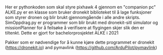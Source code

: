 Her er pythonkoden som skal styre pixhawk 4 gjennom en "companion pc" 
ALKE.py er en klasse som bruker dronekit biblioteket til å lage funksjoner som styrer dronen og blir brukt gjennomgående i alle andre skripts.
SimOppdrag.py er programmer som blir brukt med dronekit-sitl simulator og missionPlanner for å feilsøke å verifisere at flygingen skjer slik den er tiltenkt.
Dette er gjort for bachelorprosjektet ALKE i 2021

Pakker som er nødvendige for å kunne kjøre dette programmet er dronekit (https://dronekit.io) and pymavlink (https://github.com/ArduPilot/pymavlink)
